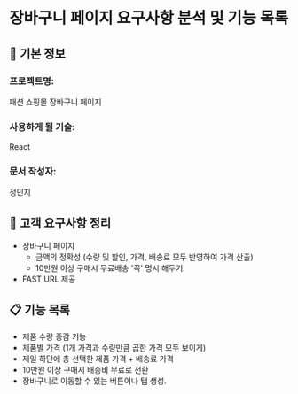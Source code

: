 # 장바구니 페이지 요구사항 분석 및 기능 목록

## 📌 기본 정보
### 프로젝트명: 
패션 쇼핑몰 장바구니 페이지

### 사용하게 될 기술: 
React

### 문서 작성자: 
정민지

## 📝 고객 요구사항 정리
- 장바구니 페이지
  - 금액의 정확성 (수량 및 할인, 가격, 배송료 모두 반영하여 가격 산출)
  - 10만원 이상 구매시 무료배송 '꼭' 명시 해두기.
- FAST URL 제공

## 📋 기능 목록
- 제품 수량 증감 기능
- 제품별 가격 (1개 가격과 수량만큼 곱한 가격 모두 보이게)
- 제일 하단에 총 선택한 제품 가격 + 배송료 가격
- 10만원 이상 구매시 배송비 무료로 전환
- 장바구니로 이동할 수 있는 버튼이나 탭 생성.
